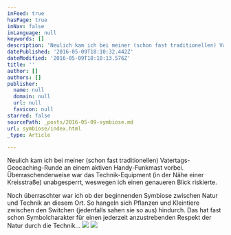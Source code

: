 ```yaml
---
inFeed: true
hasPage: true
inNav: false
inLanguage: null
keywords: []
description: 'Neulich kam ich bei meiner (schon fast traditionellen) Vatertags-Geocaching-Runde an einem aktiven Handy-Funkmast vorbei. Überraschenderweise war das Technik-Equipment (in der Nähe einer Kreisstraße) unabgesperrt, weswegen ich einen genaueren Blick riskierte.'
datePublished: '2016-05-09T18:10:32.442Z'
dateModified: '2016-05-09T18:10:13.576Z'
title: ''
author: []
authors: []
publisher:
  name: null
  domain: null
  url: null
  favicon: null
starred: false
sourcePath: _posts/2016-05-09-symbiose.md
url: symbiose/index.html
_type: Article

---
```

Neulich kam ich bei meiner (schon fast traditionellen) Vatertags-Geocaching-Runde an einem aktiven Handy-Funkmast vorbei. Überraschenderweise war das Technik-Equipment (in der Nähe einer Kreisstraße) unabgesperrt, weswegen ich einen genaueren Blick riskierte.

Noch überraschter war ich ob der beginnenden Symbiose zwischen Natur und Technik an diesem Ort. So hangeln sich Pflanzen und Kleintiere zwischen den Switchen (jedenfalls sahen sie so aus) hindurch. Das hat fast schon Symbolcharakter für einen jederzeit anzustrebenden Respekt der Natur durch die Technik...
![](https://the-grid-user-content.s3-us-west-2.amazonaws.com/cb78e38c-ccd5-4f27-9b0e-28bc92d2c6a3.jpg)
![](https://the-grid-user-content.s3-us-west-2.amazonaws.com/33f4836c-31d8-4b90-85b4-72bf0d24f8bd.jpg)